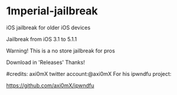 # 1mperial-jailbreak
iOS jailbreak for older iOS devices 

Jailbreak from iOS 3.1 to 5.1.1

Warning! This is a no store jailbreak for pros

Download in 'Releases' Thanks!


#credits:
axi0mX twitter account:@axi0mX
For his ipwndfu project:

https://github.com/axi0mX/ipwndfu


